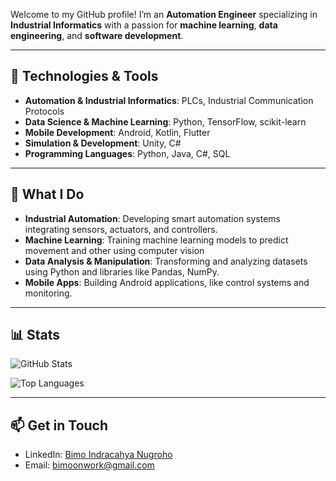 Welcome to my GitHub profile! I’m an **Automation Engineer** specializing in **Industrial Informatics** with a passion for **machine learning**, **data engineering**, and **software development**.

---

## 🔧 Technologies & Tools

- **Automation & Industrial Informatics**: PLCs, Industrial Communication Protocols  
- **Data Science & Machine Learning**: Python, TensorFlow, scikit-learn  
- **Mobile Development**: Android, Kotlin, Flutter 
- **Simulation & Development**: Unity, C#  
- **Programming Languages**: Python, Java, C#, SQL

---

## 🚀 What I Do

- **Industrial Automation**: Developing smart automation systems integrating sensors, actuators, and controllers.
- **Machine Learning**: Training machine learning models to predict movement and other using computer vision
- **Data Analysis & Manipulation**: Transforming and analyzing datasets using Python and libraries like Pandas, NumPy.
- **Mobile Apps**: Building Android applications, like control systems and monitoring.

---

## 📊 Stats

![GitHub Stats](https://github-readme-stats.vercel.app/api?username=RoeRL&show_icons=true&theme=radical)

![Top Languages](https://github-readme-stats.vercel.app/api/top-langs/?username=RoeRL&layout=compact&theme=radical)

---

## 📫 Get in Touch

- LinkedIn: [Bimo Indracahya Nugroho](https://linkedin.com/in/bimo-indracahya-nugroho-6a81922b3)
- Email: bimoonwork@gmail.com 

